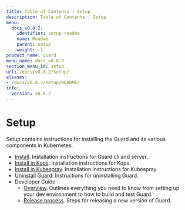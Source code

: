 ```yaml
---
title: Table of Contents | Setup
description: Table of Contents | Setup
menu:
  docs_v0.8.2:
    identifier: setup-readme
    name: Readme
    parent: setup
    weight: -1
product_name: guard
menu_name: docs_v0.8.2
section_menu_id: setup
url: /docs/v0.8.2/setup/
aliases:
- /docs/v0.8.2/setup/README/
info:
  version: v0.8.2
---
```


# Setup

Setup contains instructions for installing the Guard and its various components in Kubernetes.

- [Install](/docs/v0.8.2/setup/install). Installation instructions for Guard cli and server.
- [Install in Kops](/docs/v0.8.2/setup/install-kops). Installation instructions for Kops.
- [Install in Kubespray](/docs/v0.8.2/setup/install-kubespray). Installation instructions for Kubespray.
- [Uninstall Guard](/docs/v0.8.2/setup/uninstall). Instructions for uninstalling Guard.
- Developer Guide
  - [Overview](/docs/v0.8.2/setup/developer-guide/overview). Outlines everything you need to know from setting up your dev environment to how to build and test Guard.
  - [Release process](/docs/v0.8.2/setup/developer-guide/release). Steps for releasing a new version of Guard.
